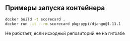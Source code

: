 ## Примеры запуска контейнера
```sh
docker build -t scorecard .
docker run -it --rm scorecard pkg:pypi/django@1.11.1
```
Не работает, если исходный репозиторий не на гитхабе